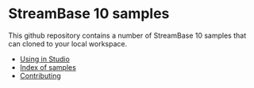 # StreamBase 10 samples

This github repository contains a number of StreamBase 10 samples that can cloned
to your local workspace.

* [Using in Studio](docs/studio.md)
* [Index of samples](docs/samples.md)
* [Contributing](docs/contributing.md)
